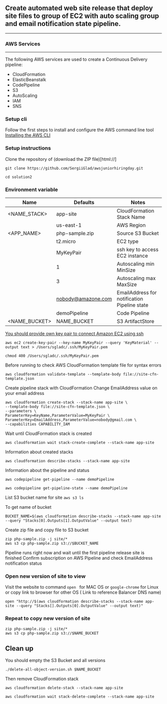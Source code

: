 ## Create automated web site release that deploy site files to group of EC2 with auto scaling group and email notification state pipeline.
___

### AWS Services
---
The following AWS services are used to create a Continuous Delivery pipeline:

  * CloudFormation
  * ElasticBeanstalk
  * CodePipeline
  * S3
  * AutoScaling
  * IAM
  * SNS



### Setup cli

Follow the first steps to install and configure the AWS command line tool [Installing the AWS CLI](https://docs.aws.amazon.com/cli/latest/userguide/cli-chap-install.html)

### Setup instructions

Clone the repository of (download the ZIP file)[html://]

```
git clone https://github.com/SergiiGlad/awsjuniorhiringday.git

cd solution2

```



### Environment variable

Name | Defaults | Notes
--- | --- | ---
<NAME_STACK> | app-site | CloudFormation Stack Name
<REGION> | us-east-1 | AWS Region
<APP_NAME> | php-sample.zip | Source S3 Bucket
<INSTANCE> | t2.micro | EC2 type
<KeyName> | MyKeyPair| ssh key to access EC2 instance
<MinSize> | 1 | Autoscaling min MinSize
<MaxSize> | 3 | Autoscaling max MaxSize
<EmailAddress> | nobody@amazone.com | EmailAddress for notification Pipeline state
<NamePipeline> | demoPipeline | Code Pipeline
<NAME_BUCKET> | NAME_BUCKET | S3 ArtifactStore

[You should provide own key pair to connect Amazon EC2 using ssh](https://docs.aws.amazon.com/AWSEC2/latest/UserGuide/ec2-key-pairs.html)

```
aws ec2 create-key-pair --key-name MyKeyPair --query 'KeyMaterial' --output text > /Users/sgladc/.ssh/MyKeyPair.pem

chmod 400 /Users/sgladc/.ssh/MyKeyPair.pem
```

Before running to check AWS CloudFormation template file for syntax errors

```
aws cloudformation validate-template --template-body file://site-cfn-template.json

```

Create pipeline stack with CloudFormation
Change EmailAddress value on your email address

```
aws cloudformation create-stack --stack-name app-site \
--template-body file://site-cfn-template.json \
--parameters \
ParameterKey=KeyName,ParameterValue=MyKeyPair \
ParameterKey=EmailAddress,ParameterValue=nobody@gmail.com \
--capabilities CAPABILITY_IAM

```

Wait until CloudFormation stack is created

```
aws cloudformation wait stack-create-complete --stack-name app-site

```

Information about created stacks
```
aws cloudformation describe-stacks --stack-name app-site

```


Information about the pipeline and status
```
aws codepipeline get-pipeline --name demoPipeline

aws codepipeline get-pipeline-state --name demoPipeline

```


List S3 bucket name for site ```aws s3 ls```

To get name of bucket
```
BUCKET_NAME=$(aws cloudformation describe-stacks --stack-name app-site --query "Stacks[0].Outputs[1].OutputValue" --output text)

```

Create zip file and copy file to S3 bucket
```
zip php-sample.zip -j site/*
aws s3 cp php-sample.zip s3://$BUCKET_NAME

```

Pipeline runs right now and wait until the first pipeline release site is finished
Confirm subscription on AWS Pipeline and check EmailAddress notification status

### Open new version of site to view

Visit the website to command ```open ``` for MAC OS or ```google-chrome``` for Linux or copy link to browser for other OS ( Link to reference Balancer DNS name)

```
open "http://$(aws cloudformation describe-stacks --stack-name app-site --query "Stacks[].Outputs[0].OutputValue" --output text)"

```

### Repeat to copy new version of site

```
zip php-sample.zip -j site/*
aws s3 cp php-sample.zip s3://$NAME_BUCKET

```

## Clean up

You should empty the S3 Bucket and all versions

```
./delete-all-object-version.sh $NAME_BUCKET

```

Then remove CloudFormation stack

```
aws cloudformation delete-stack --stack-name app-site

aws cloudformation wait stack-delete-complete --stack-name app-site

```
